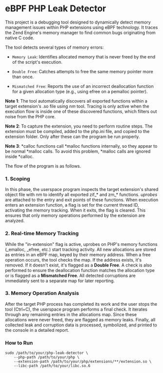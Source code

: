 
# eBPF PHP Leak Detector

This project is a debugging tool designed to dynamically detect memory management issues within PHP extensions using eBPF technology. It traces the Zend Engine's memory manager to find common bugs originating from native C code.

The tool detects several types of memory errors:

- ```Memory Leak```: Identifies allocated memory that is never freed by the end of the script's execution.

- ```Double Free```: Catches attempts to free the same memory pointer more than once.

- ```Mismatched Free```: Reports the use of an incorrect deallocation function for a given allocation type (e.g., using efree on a pemalloc pointer).

**Note 1**: The tool automatically discovers all exported functions within a target extension's .so file using _nm_ tool. Tracing is only active when the execution flow is inside one of these discovered functions, which filters out noise from the PHP core.

**Note 2**: To capture the extension, you need to perform routine steps. The extension must be compiled, added to the php.ini file, and copied to the extension folder. Only after these can the program be run properly.

**Note 3**: *calloc functions call *malloc functions internally, so they appear to be normal *malloc calls. To avoid this problem, *malloc calls are ignored inside *calloc.

The flow of the program is as follows.

### 1. Scoping

In this phase, the userspace program inspects the target extension's shared object file with nm to identify all exported zif_* and zm_* functions. _uprobes_ are attached to the entry and exit points of these functions. When execution enters an extension function, a flag is set for the current thread ID, activating the memory tracking. When it exits, the flag is cleared. This ensures that only memory operations performed by the extension are analyzed.

### 2. Real-time Memory Tracking

While the "in-extension" flag is active, uprobes on PHP's memory functions (_emalloc, _efree, etc.) start tracking activity. All new allocations are stored as entries in an eBPF map, keyed by their memory address. When a free operation occurs, the tool checks the map. If the address exists, it's removed. If it doesn't exist, it's flagged as a **Double Free**. A check is also performed to ensure the deallocation function matches the allocation type or is flagged as a **Mismatched Free**. All detected corruptions are immediately sent to a separate map for later reporting.

### 3. Memory Operation Analysis

After the target PHP process has completed its work and the user stops the tool (Ctrl+C), the userspace program performs a final check. It iterates through any remaining entries in the allocations map. Since these allocations were never freed, they are flagged as memory leaks. Finally, all collected leak and corruption data is processed, symbolized, and printed to the console in a detailed report.

### How to Run

```
sudo /path/to/your/php-leak-detector \
    --php-path /path/to/your/php \
    --extension-path /path/to/your/php/extensions/**/extension.so \
    --libc-path /path/to/your/libc.so.6

```